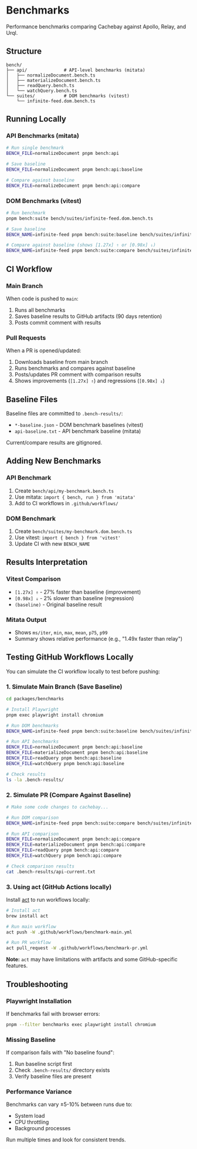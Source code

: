 # Benchmarks

Performance benchmarks comparing Cachebay against Apollo, Relay, and Urql.

## Structure

```
bench/
├── api/              # API-level benchmarks (mitata)
│   ├── normalizeDocument.bench.ts
│   ├── materializeDocument.bench.ts
│   ├── readQuery.bench.ts
│   └── watchQuery.bench.ts
└── suites/           # DOM benchmarks (vitest)
    └── infinite-feed.dom.bench.ts
```

## Running Locally

### API Benchmarks (mitata)
```bash
# Run single benchmark
BENCH_FILE=normalizeDocument pnpm bench:api

# Save baseline
BENCH_FILE=normalizeDocument pnpm bench:api:baseline

# Compare against baseline
BENCH_FILE=normalizeDocument pnpm bench:api:compare
```

### DOM Benchmarks (vitest)
```bash
# Run benchmark
pnpm bench:suite bench/suites/infinite-feed.dom.bench.ts

# Save baseline
BENCH_NAME=infinite-feed pnpm bench:suite:baseline bench/suites/infinite-feed.dom.bench.ts

# Compare against baseline (shows [1.27x] ⇑ or [0.98x] ⇓)
BENCH_NAME=infinite-feed pnpm bench:suite:compare bench/suites/infinite-feed.dom.bench.ts
```

## CI Workflow

### Main Branch
When code is pushed to `main`:
1. Runs all benchmarks
2. Saves baseline results to GitHub artifacts (90 days retention)
3. Posts commit comment with results

### Pull Requests
When a PR is opened/updated:
1. Downloads baseline from main branch
2. Runs benchmarks and compares against baseline
3. Posts/updates PR comment with comparison results
4. Shows improvements (`[1.27x] ⇑`) and regressions (`[0.98x] ⇓`)

## Baseline Files

Baseline files are committed to `.bench-results/`:
- `*-baseline.json` - DOM benchmark baselines (vitest)
- `api-baseline.txt` - API benchmark baseline (mitata)

Current/compare results are gitignored.

## Adding New Benchmarks

### API Benchmark
1. Create `bench/api/my-benchmark.bench.ts`
2. Use mitata: `import { bench, run } from 'mitata'`
3. Add to CI workflows in `.github/workflows/`

### DOM Benchmark
1. Create `bench/suites/my-benchmark.dom.bench.ts`
2. Use vitest: `import { bench } from 'vitest'`
3. Update CI with new `BENCH_NAME`

## Results Interpretation

### Vitest Comparison
- `[1.27x] ⇑` - 27% faster than baseline (improvement)
- `[0.98x] ⇓` - 2% slower than baseline (regression)
- `(baseline)` - Original baseline result

### Mitata Output
- Shows `ms/iter`, `min`, `max`, `mean`, `p75`, `p99`
- Summary shows relative performance (e.g., "1.49x faster than relay")

## Testing GitHub Workflows Locally

You can simulate the CI workflow locally to test before pushing:

### 1. Simulate Main Branch (Save Baseline)
```bash
cd packages/benchmarks

# Install Playwright
pnpm exec playwright install chromium

# Run DOM benchmarks
BENCH_NAME=infinite-feed pnpm bench:suite:baseline bench/suites/infinite-feed.dom.bench.ts

# Run API benchmarks
BENCH_FILE=normalizeDocument pnpm bench:api:baseline
BENCH_FILE=materializeDocument pnpm bench:api:baseline
BENCH_FILE=readQuery pnpm bench:api:baseline
BENCH_FILE=watchQuery pnpm bench:api:baseline

# Check results
ls -la .bench-results/
```

### 2. Simulate PR (Compare Against Baseline)
```bash
# Make some code changes to cachebay...

# Run DOM comparison
BENCH_NAME=infinite-feed pnpm bench:suite:compare bench/suites/infinite-feed.dom.bench.ts

# Run API comparison
BENCH_FILE=normalizeDocument pnpm bench:api:compare
BENCH_FILE=materializeDocument pnpm bench:api:compare
BENCH_FILE=readQuery pnpm bench:api:compare
BENCH_FILE=watchQuery pnpm bench:api:compare

# Check comparison results
cat .bench-results/api-current.txt
```

### 3. Using act (GitHub Actions locally)
Install [act](https://github.com/nektos/act) to run workflows locally:

```bash
# Install act
brew install act

# Run main workflow
act push -W .github/workflows/benchmark-main.yml

# Run PR workflow
act pull_request -W .github/workflows/benchmark-pr.yml
```

**Note:** `act` may have limitations with artifacts and some GitHub-specific features.

## Troubleshooting

### Playwright Installation
If benchmarks fail with browser errors:
```bash
pnpm --filter benchmarks exec playwright install chromium
```

### Missing Baseline
If comparison fails with "No baseline found":
1. Run baseline script first
2. Check `.bench-results/` directory exists
3. Verify baseline files are present

### Performance Variance
Benchmarks can vary ±5-10% between runs due to:
- System load
- CPU throttling
- Background processes

Run multiple times and look for consistent trends.

